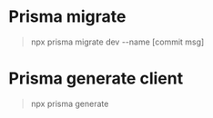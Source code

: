 

# Prisma migrate
> npx prisma migrate dev --name [commit msg]

# Prisma generate client
> npx prisma generate

